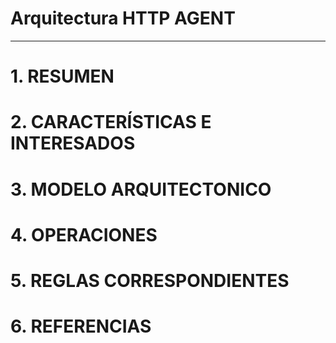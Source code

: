 # Arquitectura HTTP AGENT
--------------------------------------

# 1. RESUMEN

# 2. CARACTERÍSTICAS E INTERESADOS

# 3. MODELO ARQUITECTONICO

# 4. OPERACIONES

# 5. REGLAS CORRESPONDIENTES

# 6. REFERENCIAS





